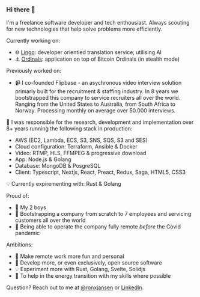 ### Hi there 👋

I'm a freelance software developer and tech enthousiast. Always scouting for new technologies that help solve problems more efficiently. 

Currently working on:
- 🌐 [Lingo](): developer orientied translation service, utilising AI
- ⚓ [Ordinals](): application on top of Bitcoin Ordinals (in stealth mode) 

Previously worked on:
- :video_camera: I co-founded Flipbase - an asychronous video interview solution primarly built for the recruitment & staffing industry. In 8 years we bootstrapped this company to service recruiters all over the world. Ranging from the United States to Australia, from South Africa to Norway. Processing monthly on average over 50.000 interviews. 

:rocket: I was responsible for the research, development and implementation over 8+ years running the following stack in production:
- AWS (EC2, Lambda, ECS, S3, SNS, SQS, S3 and SES)
- Cloud configuration: Terraform, Ansible & Docker
- Video: RTMP, HLS, FFMPEG & progressive download
- App: Node.js & Golang
- Database: MongoDB & PosgreSQL
- Client: Typescript, Nextjs, React, Preact, Redux, Saga, HTML5, CSS3

:bulb: Currently expirementing with: Rust & Golang

Proud of:
- :baby: My 2 boys
- :shoe: Bootstrapping a company from scratch to 7 employees and servicing customers all over the world
- :satellite: Being able to operate the company fully remote *before* the Covid pandemic

Ambitions:
- :beers: Make remote work more fun and personal
- :open_hands: Develop more, or even exclusively, open source software
- :bulb: Experiment more with Rust, Golang, Svelte, Solidjs
- :seedling: To help in the energy transition with my skills where possible

Question?
Reach out to me at [@ronxjansen](https://twitter.com/ronxjansen) or [LinkedIn](https://www.linkedin.com/in/ronxjansen/).
